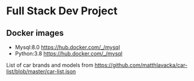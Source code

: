 # Full Stack Dev Project


## Docker images
- Mysql:8.0 https://hub.docker.com/_/mysql
- Python:3.8 https://hub.docker.com/_/mysql



List of car brands and models from https://github.com/matthlavacka/car-list/blob/master/car-list.json